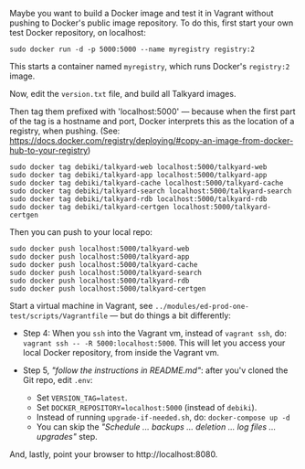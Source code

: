 
Maybe you want to build a Docker image and test it in Vagrant without pushing to Docker's public
image repository. To do this, first start your own test Docker repository, on localhost:

    sudo docker run -d -p 5000:5000 --name myregistry registry:2
    
This starts a container named `myregistry`, which runs Docker's `registry:2` image.

Now, edit the `version.txt` file, and build all Talkyard images.


Then tag them prefixed with 'localhost:5000' — because when the first part of the tag
is a hostname and port, Docker interprets this as the location of a registry, when pushing.
(See: https://docs.docker.com/registry/deploying/#copy-an-image-from-docker-hub-to-your-registry)

    sudo docker tag debiki/talkyard-web localhost:5000/talkyard-web
    sudo docker tag debiki/talkyard-app localhost:5000/talkyard-app
    sudo docker tag debiki/talkyard-cache localhost:5000/talkyard-cache
    sudo docker tag debiki/talkyard-search localhost:5000/talkyard-search
    sudo docker tag debiki/talkyard-rdb localhost:5000/talkyard-rdb
    sudo docker tag debiki/talkyard-certgen localhost:5000/talkyard-certgen

Then you can push to your local repo:

    sudo docker push localhost:5000/talkyard-web
    sudo docker push localhost:5000/talkyard-app
    sudo docker push localhost:5000/talkyard-cache
    sudo docker push localhost:5000/talkyard-search
    sudo docker push localhost:5000/talkyard-rdb
    sudo docker push localhost:5000/talkyard-certgen

Start a virtual machine in Vagrant, see `../modules/ed-prod-one-test/scripts/Vagrantfile`
— but do things a bit differently:

 - Step 4: When you `ssh` into the Vagrant vm, instead of `vagrant ssh`, do:
   `vagrant ssh -- -R 5000:localhost:5000`. This will let you access your local Docker repository,
   from inside the Vagrant vm.

 - Step 5, *"follow the instructions in README.md"*: after you'v cloned the Git repo,
   edit `.env`:

    - Set `VERSION_TAG=latest`.
    - Set `DOCKER_REPOSITORY=localhost:5000` (instead of `debiki`).
    - Instead of running `upgrade-if-needed.sh`, do: `docker-compose up -d`
    - You can skip the *"Schedule ... backups ... deletion ... log files ... upgrades"* step.

And, lastly, point your browser to http://localhost:8080.

